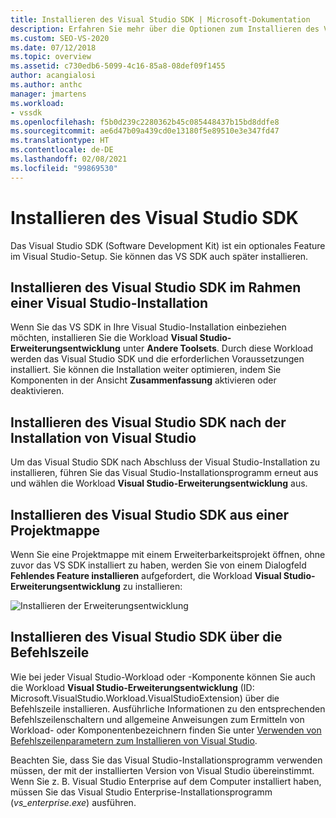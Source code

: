 ```yaml
---
title: Installieren des Visual Studio SDK | Microsoft-Dokumentation
description: Erfahren Sie mehr über die Optionen zum Installieren des Visual Studio Software Development Kit einschließlich der Installation von Visual Studio.
ms.custom: SEO-VS-2020
ms.date: 07/12/2018
ms.topic: overview
ms.assetid: c730edb6-5099-4c16-85a8-08def09f1455
author: acangialosi
ms.author: anthc
manager: jmartens
ms.workload:
- vssdk
ms.openlocfilehash: f5b0d239c2280362b45c085448437b15bd8ddfe8
ms.sourcegitcommit: ae6d47b09a439cd0e13180f5e89510e3e347fd47
ms.translationtype: HT
ms.contentlocale: de-DE
ms.lasthandoff: 02/08/2021
ms.locfileid: "99869530"
---
```

# <a name="install-the-visual-studio-sdk"></a>Installieren des Visual Studio SDK

Das Visual Studio SDK (Software Development Kit) ist ein optionales Feature im Visual Studio-Setup. Sie können das VS SDK auch später installieren.

## <a name="install-the-visual-studio-sdk-as-part-of-a-visual-studio-installation"></a>Installieren des Visual Studio SDK im Rahmen einer Visual Studio-Installation

Wenn Sie das VS SDK in Ihre Visual Studio-Installation einbeziehen möchten, installieren Sie die Workload **Visual Studio-Erweiterungsentwicklung** unter **Andere Toolsets**. Durch diese Workload werden das Visual Studio SDK und die erforderlichen Voraussetzungen installiert. Sie können die Installation weiter optimieren, indem Sie Komponenten in der Ansicht **Zusammenfassung** aktivieren oder deaktivieren.

## <a name="install-the-visual-studio-sdk-after-installing-visual-studio"></a>Installieren des Visual Studio SDK nach der Installation von Visual Studio

Um das Visual Studio SDK nach Abschluss der Visual Studio-Installation zu installieren, führen Sie das Visual Studio-Installationsprogramm erneut aus und wählen die Workload **Visual Studio-Erweiterungsentwicklung** aus.

## <a name="install-the-visual-studio-sdk-from-a-solution"></a>Installieren des Visual Studio SDK aus einer Projektmappe

Wenn Sie eine Projektmappe mit einem Erweiterbarkeitsprojekt öffnen, ohne zuvor das VS SDK installiert zu haben, werden Sie von einem Dialogfeld **Fehlendes Feature installieren** aufgefordert, die Workload **Visual Studio-Erweiterungsentwicklung** zu installieren:

![Installieren der Erweiterungsentwicklung](../extensibility/media/install-extension-development.png "Installieren der Erweiterungsentwicklung")

## <a name="install-the-visual-studio-sdk-from-the-command-line"></a>Installieren des Visual Studio SDK über die Befehlszeile

Wie bei jeder Visual Studio-Workload oder -Komponente können Sie auch die Workload **Visual Studio-Erweiterungsentwicklung** (ID: Microsoft.VisualStudio.Workload.VisualStudioExtension) über die Befehlszeile installieren. Ausführliche Informationen zu den entsprechenden Befehlszeilenschaltern und allgemeine Anweisungen zum Ermitteln von Workload- oder Komponentenbezeichnern finden Sie unter [Verwenden von Befehlszeilenparametern zum Installieren von Visual Studio](../install/use-command-line-parameters-to-install-visual-studio.md).

Beachten Sie, dass Sie das Visual Studio-Installationsprogramm verwenden müssen, der mit der installierten Version von Visual Studio übereinstimmt. Wenn Sie z. B. Visual Studio Enterprise auf dem Computer installiert haben, müssen Sie das Visual Studio Enterprise-Installationsprogramm (*vs_enterprise.exe*) ausführen.
